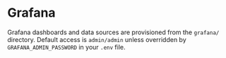 # Grafana

Grafana dashboards and data sources are provisioned from the `grafana/` directory. Default access is `admin/admin` unless overridden by `GRAFANA_ADMIN_PASSWORD` in your `.env` file.

